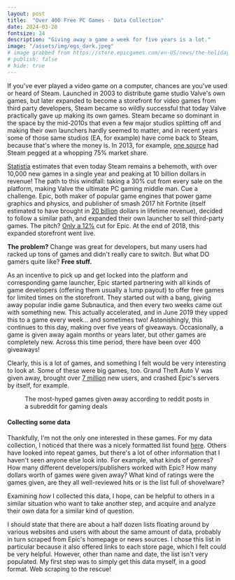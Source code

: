 ```yaml
---
layout: post
title:  "Over 400 Free PC Games - Data Collection"
date: 2024-03-28
fontsize: 24
description: "Giving away a game a week for five years is a lot."
image: "/assets/img/egs_dark.jpeg" 
# image grabbed from https://store.epicgames.com/en-US/news/the-holiday-sale-returns-on-december-17-plus-15-free-games
# publish: false
# hide: true
---
```


If you've ever played a video game on a computer, chances are you've used or heard of Steam. Launched in 2003 to distribute game studio Valve's own games, but later expanded to become a storefront for video games from third party developers, Steam became so wildly successful that today Valve practically gave up making its own games. Steam became so dominant in the space by the mid-2010s that even a few major studios splitting off and making their own launchers hardly seemed to matter, and in recent years some of those same studios (EA, for example) have come back to Steam, because that's where the money is. In 2013, for example, [one source](https://www.bloomberg.com/news/articles/2013-11-04/valve-lines-up-console-partners-in-challenge-to-microsoft-sony) had Steam pegged at a whopping 75% market share. 

[Statistia](https://www.statista.com/topics/4282/steam/#topicOverview) estimates that even today Steam remains a behemoth, with over 10,000 new games in a single year and peaking at 10 billion dollars in revenue! The path to this windfall: taking a 30% cut from every sale on the platform, making Valve the ultimate PC gaming middle man. Cue a challenge. Epic, both maker of popular game engines that power game graphics and physics, and publisher of smash 2017 hit Fortnite (itself estimated to have brought in [20 billion](https://www.tweaktown.com/news/94476/fortnite-made-over-20-billion-in-revenue/index.html) dollars in lifetime revenue), decided to follow a similar path, and expanded their own launcher to sell third-party games. The pitch? [Only a 12%](https://www.gameinformer.com/2018/12/04/tim-sweeney-answers-questions-about-the-new-epic-games-store) cut for Epic. At the end of 2018, this expanded storefront went live. 

**The problem?** Change was great for developers, but many users had racked up tons of games and didn't really care to switch. But what DO gamers quite like? **Free stuff.**

As an incentive to pick up and get locked into the platform and corresponding game launcher, Epic started partnering with all kinds of game developers (offering them usually a lump payout) to offer free games for limited times on the storefront. They started out with a bang, giving away popular indie game Subnautica, and then every two weeks came out with something new. This actually accelerated, and in June 2019 they upped this to a game every week... and sometimes two! Astonishingly, this continues to this day, making over five years of giveaways. Occasionally, a game is given away again months or years later, but other games are completely new. Across this time period, there have been over 400 giveaways!

Clearly, this is a lot of games, and something I felt would be very interesting to look at. Some of these were big games, too. Grand Theft Auto V was given away, brought over [7 million](https://www.theverge.com/2021/8/19/22631952/epic-games-store-gta-v-free-game-7-million-new-users-apple-trial) new users, and crashed Epic's servers by itself, for example. 

<figure>
	<img src="{{site.url}}/{{site.baseurl}}/assets/img/TopReddit.png" alt=""> 
	<figcaption>The most-hyped games given away according to reddit posts in a subreddit for gaming deals</figcaption>
</figure>

#### Collecting some data

Thankfully, I'm not the only one interested in these games. For my data collection, I noticed that there was a nicely formatted list found [here](https://www.steamgifts.com/discussion/S4e2c/free-epic-games-store-list-of-all-weekly-free-games-every-thursday-at-11-am-et). Others have looked into repeat games, but there's a lot of other information that I haven't seen anyone else look into. For example, what kinds of genres? How many different developers/publishers worked with Epic? How many dollars worth of games were given away? What kind of ratings were the games given, are they all well-reviewed hits or is the list full of shovelware?

Examining *how* I collected this data, I hope, can be helpful to others in a similar situation who want to take another step, and acquire and analyze their own data for a similar kind of question. 

I should state that there are about a half dozen lists floating around by various websites and users with about the same amount of data, probably in turn scraped from Epic's homepage or news sources. I chose this list in particular because it also offered links to each store page, which I felt could be very helpful. However, other than name and date, the list isn't very populated. My first step was to simply get this data myself, in a good format. Web scraping to the rescue!

<!-- If you're seeing this post, you're ahead of the curve! Stay tuned for the next update, on a project to collect data about Epic's five-year free game giveaway experiment of over 400 games via web scraping and APIs. -->

<!-- Intro about Steam's dominance, a chart about that dominance

(also: Potential data or charts from various Epic Game Store Year in Review posts, aggregated?)

Story about EGS free games and their efforts, including biggest giveaways

Get down to brass tacks: explain initial list scraping and desire for more data

Problems faced trying to scrape links themselves

Solution (mostly): use wrapper for API (how much detail??), focus on thought process I think

(Optional) Problems faced with age restrictions, empty rows

Conclusion, hype for follow-up data, desire to fill in empty bits (Selenium?) -->